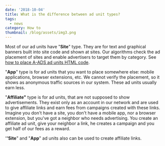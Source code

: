 ```yaml
---
date: '2018-10-04'
title: What is the difference between ad unit types?
tags:
  - news
category: How to
thumbnail: /blog/assets/img3.png
---
```

Most of our ad units have "**Site**" type. They are for text and graphical banners built into site code and shown at sites. Our algorithms check the ad placement of sites and enable advertisers to target them by category.  See [how to place A-ADS ad units HTML code](https://a-ads.com/blog/2018-10-04-how-to-place-a-ads-ad-unit-html-code/).

"**App**" type is for ad units that you want to place somewhere else: mobile applications, browser extensions, etc. We cannot verify the placement, so it shows as anonymous traffic sources in our system. These ad units usually earn less.  

"**Affiliate"** type is for ad units, that are not supposed to show advertisements. They exist only as an account in our network and are used to give affiliate links and earn fees from campaigns created with these links. Imagine you don't have a site, you don't have a mobile app, nor a browser extension, but you've got a neighbor who needs advertising. You create an affiliate ad unit, give your neighbor a link, he creates a campaign and you get half of our fees as a reward.

‘“**Site**" and "**App**" ad units also can be used to create affiliate links.

